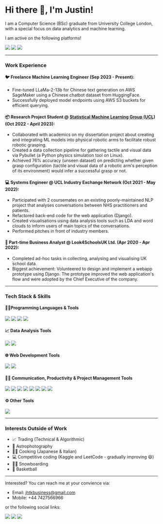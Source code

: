 # Hi there 👋, I'm Justin!

I am a Computer Science (BSc) graduate from University College London, with a special focus on data analytics and machine learning.

I am active on the following platforms!

[<img src="https://img.shields.io/badge/LinkedIn-0077B5?style=for-the-badge&logo=linkedin&logoColor=white"/>](https://www.linkedin.com/in/justin-koo-29bb831b2/) [<img src="https://img.shields.io/badge/-LeetCode-FFA116?style=for-the-badge&logo=LeetCode&logoColor=black"/>](https://leetcode.com/jhtk0426/) [<img src="https://img.shields.io/badge/Kaggle-20BEFF?style=for-the-badge&logo=Kaggle&logoColor=white"/>](https://www.kaggle.com/jhtkoo0426)


---
### Work Experience
#### 🐦 Freelance Machine Learning Engineer (Sep 2023 - Present):
- Fine-tuned LLaMa-2-13b for Chinese text generation on AWS SageMaker using a Chinese chatbot dataset from HuggingFace.
- Successfully deployed model endpoints using AWS S3 buckets for efficient querying.

#### 📦 Research Project Student @ <a href="https://www.sml-group.cc">Statistical Machine Learning Group (UCL)</a> (Oct 2022 - April 2023):
- Collaborated with academics on my dissertation project about creating and integrating ML models into physical robotic arms to facilitate robust robotic grasping.
- Created a data collection pipeline for gathering tactile and visual data via Pybullet (a Python physics simulation tool on Linux).
- Achieved 76% accuracy (unseen dataset) on predicting whether given grasp configuration (tactile and visual data of a robotic arm's perception of its environment) would infer a successful grasp or not.

#### 💻 Systems Engineer @ UCL Industry Exchange Network (Oct 2021 - May 2022):
- Participated with 2 coursemates on an existing poorly-maintained NLP project that analyses conversations between NHS practitioners and patients.
- Refactored back-end code for the web application (Django).
- Created visualisations using data analysis tools such as LDA and word clouds to inform users of main topics of the conversations.
- Performed pitches in front of industry members.

#### 🏫 Part-time Business Analyst @ Look4SchoolsUK Ltd. (Apr 2020 - Apr 2022):
- Completed ad-hoc tasks in collecting, analysing and visualising UK school data.
- Biggest achievement: Volunteered to design and implement a webapp prototype using Django. The prototype improved the web application's flow and were adopted by the Chief Executive of the company.

---
### Tech Stack & Skills

#### 👩‍💻Programming Languages & Tools
<img src="https://img.shields.io/badge/Python-FFD43B?style=for-the-badge&logo=python&logoColor=blue"> <img src="https://img.shields.io/badge/Java-ED8B00?style=for-the-badge&logo=java&logoColor=white"> <img src="https://img.shields.io/badge/MySQL-00000F?style=for-the-badge&logo=mysql&logoColor=white"/> <img src="https://img.shields.io/badge/GIT-E44C30?style=for-the-badge&logo=git&logoColor=white" />

#### 📈 Data Analysis Tools
<img src="https://img.shields.io/badge/Microsoft_Excel-217346?style=for-the-badge&logo=microsoft-excel&logoColor=white" /> <img src="https://img.shields.io/badge/Tableau-E97627?style=for-the-badge&logo=Tableau&logoColor=white" />

#### 🌐 Web Development Tools
<img src="https://img.shields.io/badge/Django-092E20?style=for-the-badge&logo=django&logoColor=white" /> <img src="https://img.shields.io/badge/React-20232A?style=for-the-badge&logo=react&logoColor=61DAFB" /> 

#### 💪🏻 Communication, Productivity & Project Management Tools
<img src="https://img.shields.io/badge/Todoist-E44332?style=for-the-badge&logo=todoist&logoColor=white" /> <img src="https://img.shields.io/badge/Notion-000000?style=for-the-badge&logo=notion&logoColor=white" /> <img src="https://img.shields.io/badge/Trello-0052CC?style=for-the-badge&logo=trello&logoColor=white" /> <img src="https://img.shields.io/badge/Microsoft_PowerPoint-B7472A?style=for-the-badge&logo=microsoft-powerpoint&logoColor=white" /> <img src="https://img.shields.io/badge/Slack-4A154B?style=for-the-badge&logo=slack&logoColor=white" /> <img src="https://img.shields.io/badge/Discord-7289DA?style=for-the-badge&logo=discord&logoColor=white" /> <img src="https://img.shields.io/badge/Microsoft_Teams-6264A7?style=for-the-badge&logo=microsoft-teams&logoColor=white" /> <img src="https://img.shields.io/badge/Zoom-2D8CFF?style=for-the-badge&logo=zoom&logoColor=white" />

#### ⚙️ Other Tools
<img src="https://img.shields.io/badge/Overleaf-47A141?style=for-the-badge&logo=Overleaf&logoColor=white" /> 

---
### Interests Outside of Work
- 📈 Trading (Technical & Algorithmic)
- 🌃 Astrophotography
- 👨‍🍳 Cooking (Japanese & Italian)
- 💻 Competitive coding (Kaggle and LeetCode - gradually improving 😄)
- 🏂🏻 Snowboarding
- 🏀 Basketball

---
Interested? You can reach me at your convience via:
- Email: jhtkbusiness@gmail.com
- Mobile: +44 7427566966

or the following social links:

[<img src="https://img.shields.io/badge/LinkedIn-0077B5?style=for-the-badge&logo=linkedin&logoColor=white"/>](https://www.linkedin.com/in/justin-koo-29bb831b2/) [<img src="https://img.shields.io/badge/-LeetCode-FFA116?style=for-the-badge&logo=LeetCode&logoColor=black"/>](https://leetcode.com/jhtk0426/) [<img src="https://img.shields.io/badge/Kaggle-20BEFF?style=for-the-badge&logo=Kaggle&logoColor=white"/>](https://www.kaggle.com/jhtkoo0426)
